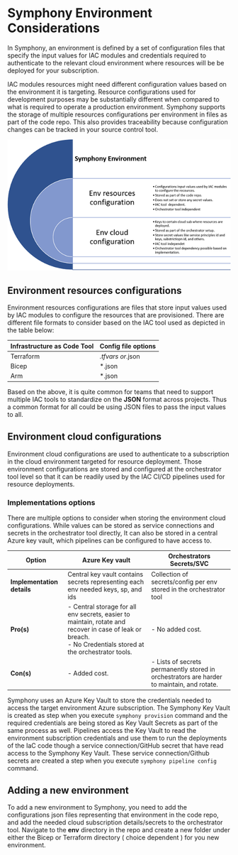 # Symphony Environment Considerations

In Symphony, an environment is defined by a set of configuration files that specify the input values for IAC modules and credentials required to authenticate to the relevant cloud environment where resources will be be deployed for your subscription.

IAC modules resources might need different configuration values based on the environment it is targeting. Resource configurations used for development purposes may be substantially different when compared to what is required to operate a production environment. Symphony supports the storage of multiple resources configurations per environment in files as part of the code repo. This also provides traceability because configuration changes can be tracked in your source control tool.

![Workflow steps](./images/environment.PNG)

## Environment resources configurations

Environment resources configurations are files that store input values used by IAC modules to configure the resources that are provisioned. There are different file formats to consider based on the IAC tool used as depicted in the table below:

|**Infrastructure as Code Tool** |**Config file options**|
|----------------------------|-------------------|
|Terraform|*.tfvars or*.json|
|Bicep|*.json|
|Arm|*.json|

Based on the above, it is quite common for teams that need to support multiple IAC tools to standardize on the **JSON** format across projects. Thus a common format for all could be using JSON files to pass the input values to all.

## Environment cloud configurations

Environment cloud configurations are used to authenticate to a subscription in the cloud environment targeted for resource deployment. Those environment configurations are stored and configured at the orchestrator tool level so that it can be readily used by the IAC CI/CD pipelines used for resource deployments.

### Implementations options

There are multiple options to consider when storing the environment cloud configurations. While values can be stored as service connections and secrets in the orchestrator tool directly, It can also be stored in a central Azure key vault, which pipelines can be configured to have access to.

| **Option**                 | **Azure Key vault**                                                                                                                                            | **Orchestrators Secrets/SVC**                                                              |
|----------------------------|----------------------------------------------------------------------------------------------------------------------------------------------------------------|--------------------------------------------------------------------------------------------|
| **Implementation details** | Central key vault contains secrets representing each env needed keys, sp, and ids                                                                              | Collection of secrets/config per env stored in the orchestrator tool                       |
| **Pro(s)**                 | - Central storage for all env secrets, easier to maintain, rotate and recover in case of leak or breach.<br />- No Credentials stored at the orchestrator tools. | - No added cost.                                                                           |
| **Con(s)**                 | - Added cost.                                                                                                                                                  | - Lists of secrets permanently stored in orchestrators are harder to maintain, and rotate. |

Symphony uses an Azure Key Vault to store the credentials needed to access the target environment Azure subscription. The Symphony Key Vault is created as step when you execute `symphony provision` command and the required credentials are being stored as Key Vault Secrets as part of the same process as well. Pipelines access the Key Vault to read the environment subscription credentials and use them to run the deployments of the IaC code though a service connection/GitHub secret that have read access to the Symphony Key Vault. These service connection/Github secrets are created a step when you execute `symphony pipeline config` command.

## Adding a new environment

To add a new environment to Symphony, you need to add the configurations json files representing that environment in the code repo, and add the needed cloud subscription details/secrets to the orchestrator tool. Navigate to the **env** directory in the repo and create a new folder under either the Bicep or Terraform directory ( choice dependent ) for you new environment.
